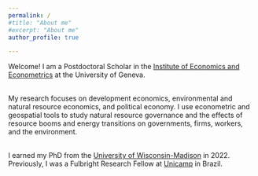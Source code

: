 ```yaml
---
permalink: /
#title: "About me"
#excerpt: "About me"
author_profile: true

---
```


Welcome! I am a Postdoctoral Scholar in the [Institute of Economics and Econometrics](https://www.unige.ch/gsem/en/research/institutes/iee/) at the University of Geneva. 
<br/>
<br/>

My research focuses on development economics, environmental and natural resource economics, and political economy. I use econometric and geospatial tools to study natural resource governance and the effects of resource booms and energy transitions on governments, firms, workers, and the environment.  <br/>
<br/>

I earned my PhD from the [University of Wisconsin-Madison](https://aae.wisc.edu/) in 2022. Previously, I was a Fulbright Research Fellow at [Unicamp](https://www.eco.unicamp.br/nea/) in Brazil.





